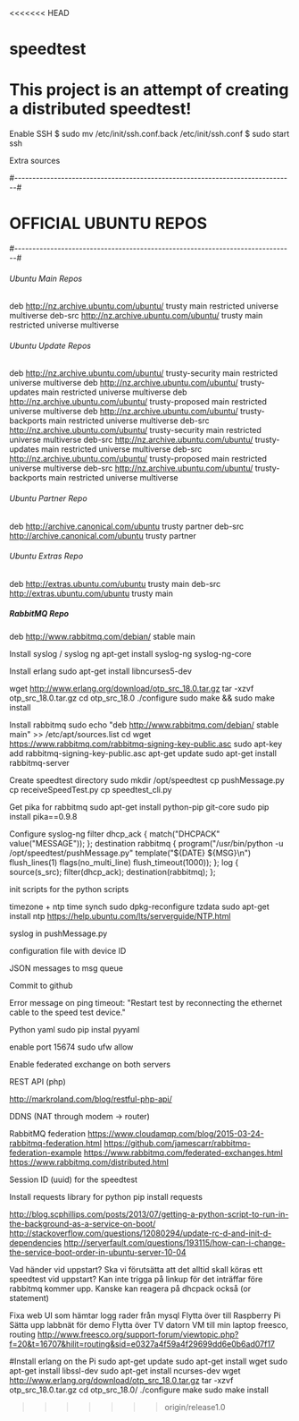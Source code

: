 <<<<<<< HEAD
# speedtest
This project is an attempt of creating a distributed speedtest!
=======
Enable SSH
$ sudo mv /etc/init/ssh.conf.back /etc/init/ssh.conf
$ sudo start ssh


Extra sources

#------------------------------------------------------------------------------#
#                            OFFICIAL UBUNTU REPOS                             #
#------------------------------------------------------------------------------#


###### Ubuntu Main Repos
deb http://nz.archive.ubuntu.com/ubuntu/ trusty main restricted universe multiverse 
deb-src http://nz.archive.ubuntu.com/ubuntu/ trusty main restricted universe multiverse 

###### Ubuntu Update Repos
deb http://nz.archive.ubuntu.com/ubuntu/ trusty-security main restricted universe multiverse 
deb http://nz.archive.ubuntu.com/ubuntu/ trusty-updates main restricted universe multiverse 
deb http://nz.archive.ubuntu.com/ubuntu/ trusty-proposed main restricted universe multiverse 
deb http://nz.archive.ubuntu.com/ubuntu/ trusty-backports main restricted universe multiverse 
deb-src http://nz.archive.ubuntu.com/ubuntu/ trusty-security main restricted universe multiverse 
deb-src http://nz.archive.ubuntu.com/ubuntu/ trusty-updates main restricted universe multiverse 
deb-src http://nz.archive.ubuntu.com/ubuntu/ trusty-proposed main restricted universe multiverse 
deb-src http://nz.archive.ubuntu.com/ubuntu/ trusty-backports main restricted universe multiverse 

###### Ubuntu Partner Repo
deb http://archive.canonical.com/ubuntu trusty partner
deb-src http://archive.canonical.com/ubuntu trusty partner

###### Ubuntu Extras Repo
deb http://extras.ubuntu.com/ubuntu trusty main
deb-src http://extras.ubuntu.com/ubuntu trusty main

##### RabbitMQ Repo
deb http://www.rabbitmq.com/debian/ stable main

Install syslog / syslog ng
apt-get install syslog-ng syslog-ng-core

Install erlang
sudo apt-get install libncurses5-dev

wget http://www.erlang.org/download/otp_src_18.0.tar.gz
tar -xzvf otp_src_18.0.tar.gz
cd otp_src_18.0
./configure
sudo make && sudo make install

Install rabbitmq
sudo echo "deb http://www.rabbitmq.com/debian/ stable main" >> /etc/apt/sources.list
cd
wget https://www.rabbitmq.com/rabbitmq-signing-key-public.asc
sudo apt-key add rabbitmq-signing-key-public.asc
apt-get update
sudo apt-get install rabbitmq-server

Create speedtest directory
sudo mkdir /opt/speedtest
cp pushMessage.py
cp receiveSpeedTest.py
cp speedtest_cli.py

Get pika for rabbitmq
sudo apt-get install python-pip git-core
sudo pip install pika==0.9.8

Configure syslog-ng
filter dhcp_ack { match("DHCPACK" value("MESSAGE")); };
destination rabbitmq { program("/usr/bin/python -u /opt/speedtest/pushMessage.py" template("${DATE} ${MSG}\n") flush_lines(1) flags(no_multi_line) flush_timeout(1000)); };
log { source(s_src); filter(dhcp_ack); destination(rabbitmq); };

init scripts for the python scripts

timezone + ntp time synch
sudo dpkg-reconfigure tzdata
sudo apt-get install ntp
https://help.ubuntu.com/lts/serverguide/NTP.html

syslog in pushMessage.py

configuration file with device ID

JSON messages to msg queue

Commit to github

Error message on ping timeout: "Restart test by reconnecting the ethernet cable to the speed test device."

Python yaml
sudo pip instal pyyaml

enable port 15674 
sudo ufw allow

Enable federated exchange on both servers

REST API (php)

http://markroland.com/blog/restful-php-api/

DDNS (NAT through modem -> router)

RabbitMQ federation
https://www.cloudamqp.com/blog/2015-03-24-rabbitmq-federation.html
https://github.com/jamescarr/rabbitmq-federation-example
https://www.rabbitmq.com/federated-exchanges.html
https://www.rabbitmq.com/distributed.html

Session ID (uuid) for the speedtest

Install requests library for python
pip install requests

http://blog.scphillips.com/posts/2013/07/getting-a-python-script-to-run-in-the-background-as-a-service-on-boot/
http://stackoverflow.com/questions/12080294/update-rc-d-and-init-d-dependencies
http://serverfault.com/questions/193115/how-can-i-change-the-service-boot-order-in-ubuntu-server-10-04

Vad händer vid uppstart? Ska vi förutsätta att det alltid skall köras ett speedtest vid uppstart? Kan inte trigga på linkup för det inträffar före rabbitmq kommer upp. Kanske kan reagera på dhcpack också (or statement)

Fixa web UI som hämtar logg rader från mysql
Flytta över till Raspberry Pi
Sätta upp labbnät för demo
Flytta över TV datorn VM till min laptop
freesco, routing
http://www.freesco.org/support-forum/viewtopic.php?f=20&t=16707&hilit=routing&sid=e0327a4f59a4f29699dd6e0b6ad07f17

#Install erlang on the Pi
sudo apt-get update
sudo apt-get install wget
sudo apt-get install libssl-dev
sudo apt-get install ncurses-dev
wget http://www.erlang.org/download/otp_src_18.0.tar.gz
tar -xzvf otp_src_18.0.tar.gz
cd otp_src_18.0/
./configure
make
sudo make install
>>>>>>> origin/release1.0
